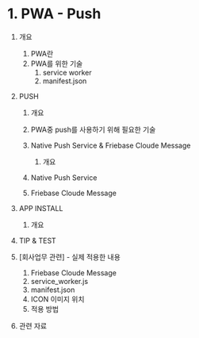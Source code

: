 # 1. PWA - Push 
1. 개요
    1. PWA란
    2. PWA를 위한 기술
        1. service worker
        2. manifest.json
2. PUSH
    1. 개요
    2. PWA중 push를 사용하기 위해 필요한 기술 
    3. Native Push Service & Friebase Cloude Message
        1. 개요 
    4. Native Push Service
    
    5. Friebase Cloude Message

2. APP INSTALL
    1. 개요

3. TIP & TEST

4. [회사업무 관련] - 실제 적용한 내용
    1. Friebase Cloude Message
    2. service_worker.js
    3. manifest.json
    4. ICON 이미지 위치
    5. 적용 방법

5. 관련 자료
